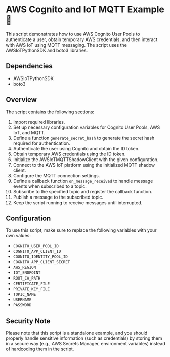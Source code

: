 # AWS Cognito and IoT MQTT Example 🥹

This script demonstrates how to use AWS Cognito User Pools to authenticate a user, obtain temporary AWS credentials, and then interact with AWS IoT using MQTT messaging. The script uses the AWSIoTPythonSDK and boto3 libraries.

## Dependencies

- AWSIoTPythonSDK
- boto3

## Overview

The script contains the following sections:

1. Import required libraries.
2. Set up necessary configuration variables for Cognito User Pools, AWS IoT, and MQTT.
3. Define a function `generate_secret_hash` to generate the secret hash required for authentication.
4. Authenticate the user using Cognito and obtain the ID token.
5. Obtain temporary AWS credentials using the ID token.
6. Initialize the AWSIoTMQTTShadowClient with the given configuration.
7. Connect to the AWS IoT platform using the initialized MQTT shadow client.
8. Configure the MQTT connection settings.
9. Define a callback function `on_message_received` to handle message events when subscribed to a topic.
10. Subscribe to the specified topic and register the callback function.
11. Publish a message to the subscribed topic.
12. Keep the script running to receive messages until interrupted.

## Configuration

To use this script, make sure to replace the following variables with your own values:

- `COGNITO_USER_POOL_ID`
- `COGNITO_APP_CLIENT_ID`
- `COGNITO_IDENTITY_POOL_ID`
- `COGNITO_APP_CLIENT_SECRET`
- `AWS_REGION`
- `IOT_ENDPOINT`
- `ROOT_CA_PATH`
- `CERTIFICATE_FILE`
- `PRIVATE_KEY_FILE`
- `TOPIC_NAME`
- `USERNAME`
- `PASSWORD`

## Security Note

Please note that this script is a standalone example, and you should properly handle sensitive information (such as credentials) by storing them in a secure way (e.g., AWS Secrets Manager, environment variables) instead of hardcoding them in the script.
